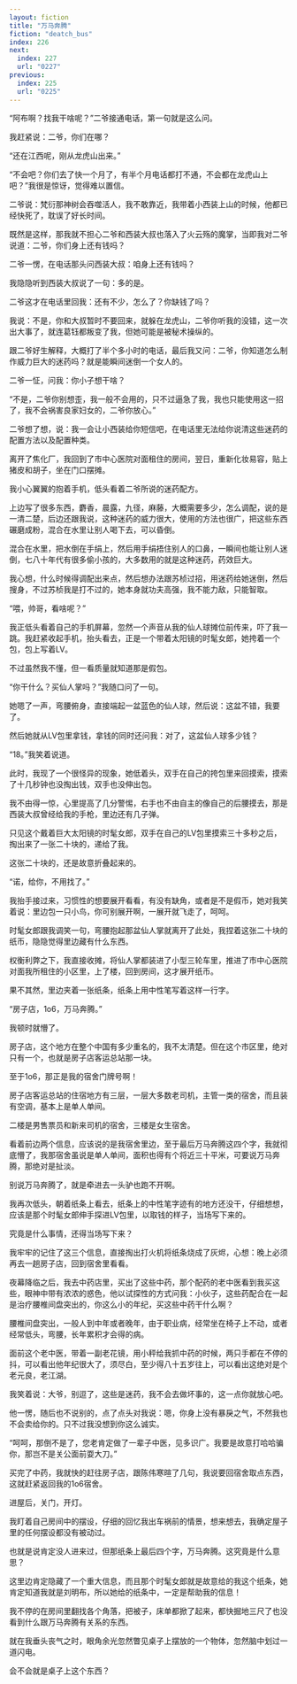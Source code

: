 ```yaml
---
layout: fiction
title: "万马奔腾"
fiction: "deatch_bus"
index: 226
next:
  index: 227
  url: "0227"
previous:
  index: 225
  url: "0225"
---
```

“阿布啊？找我干啥呢？”二爷接通电话，第一句就是这么问。

我赶紧说：二爷，你们在哪？

“还在江西呢，刚从龙虎山出来。”

“不会吧？你们去了快一个月了，有半个月电话都打不通，不会都在龙虎山上吧？”我很是惊讶，觉得难以置信。

二爷说：梵衍那神树会吞噬活人，我不敢靠近，我带着小西装上山的时候，他都已经快死了，耽误了好长时间。

既然是这样，那我就不担心二爷和西装大叔也落入了火云殇的魔掌，当即我对二爷说道：二爷，你们身上还有钱吗？

二爷一愣，在电话那头问西装大叔：咱身上还有钱吗？

我隐隐听到西装大叔说了一句：多的是。

二爷这才在电话里回我：还有不少，怎么了？你缺钱了吗？

我说：不是，你和大叔暂时不要回来，就躲在龙虎山，二爷你听我的没错，这一次出大事了，就连葛钰都叛变了我，但她可能是被秘术操纵的。

跟二爷好生解释，大概打了半个多小时的电话，最后我又问：二爷，你知道怎么制作威力巨大的迷药吗？就是能瞬间迷倒一个女人的。

二爷一怔，问我：你小子想干啥？

“不是，二爷你别想歪，我一般不会用的，只不过逼急了我，我也只能使用这一招了，我不会祸害良家妇女的，二爷你放心。”

二爷想了想，说：我一会让小西装给你短信吧，在电话里无法给你说清这些迷药的配置方法以及配置种类。

离开了焦化厂，我回到了市中心医院对面租住的房间，翌日，重新化妆易容，贴上猪皮和胡子，坐在门口摆摊。

我小心翼翼的抱着手机，低头看着二爷所说的迷药配方。

上边写了很多东西，麝香，晨露，九径，麻藤，大概需要多少，怎么调配，说的是一清二楚，后边还跟我说，这种迷药的威力很大，使用的方法也很广，把这些东西碾磨成粉，混合在水里让别人喝下去，可以昏倒。

混合在水里，把水倒在手绢上，然后用手绢捂住别人的口鼻，一瞬间也能让别人迷倒，七八十年代有很多偷小孩的，大多数用的就是这种迷药，药效巨大。

我心想，什么时候得调配出来点，然后想办法跟苏桢过招，用迷药给她迷倒，然后搜身，不过苏桢我是打不过的，她本身就功夫高强，我不能力敌，只能智取。

“喂，帅哥，看啥呢？”

我正低头看着自己的手机屏幕，忽然一个声音从我的仙人球摊位前传来，吓了我一跳。我赶紧收起手机，抬头看去，正是一个带着太阳镜的时髦女郎，她挎着一个包，包上写着LV。

不过虽然我不懂，但一看质量就知道那是假包。

“你干什么？买仙人掌吗？”我随口问了一句。

她嗯了一声，弯腰俯身，直接端起一盆蓝色的仙人球，然后说：这盆不错，我要了。

然后她就从LV包里拿钱，拿钱的同时还问我：对了，这盆仙人球多少钱？

“18。”我笑着说道。

此时，我现了一个很怪异的现象，她低着头，双手在自己的挎包里来回摸索，摸索了十几秒钟也没掏出钱，双手也没伸出包。

我不由得一惊，心里提高了几分警惕，右手也不由自主的像自己的后腰摸去，那是西装大叔曾经给我的手枪，里边还有几子弹。

只见这个戴着巨大太阳镜的时髦女郎，双手在自己的LV包里摸索三十多秒之后，掏出来了一张二十块的，递给了我。

这张二十块的，还是故意折叠起来的。

“诺，给你，不用找了。”

我抬手接过来，习惯性的想要展开看看，有没有缺角，或者是不是假币，她对我笑着说：里边包一只小鸟，你可别展开啊，一展开就飞走了，呵呵。

时髦女郎跟我调笑一句，弯腰抱起那盆仙人掌就离开了此处，我捏着这张二十块的纸币，隐隐觉得里边藏有什么东西。

权衡利弊之下，我直接收摊，将仙人掌都装进了小型三轮车里，推进了市中心医院对面我所租住的小区里，上了楼，回到房间，这才展开纸币。

果不其然，里边夹着一张纸条，纸条上用中性笔写着这样一行字。

“房子店，1o6，万马奔腾。”

我顿时就懵了。

房子店，这个地方在整个中国有多少重名的，我不太清楚。但在这个市区里，绝对只有一个，也就是房子店客运总站那一块。

至于1o6，那正是我的宿舍门牌号啊！

房子店客运总站的住宿地方有三层，一层大多数老司机，主管一类的宿舍，而且装有空调，基本上是单人单间。

二楼是男售票员和新来司机的宿舍，三楼是女生宿舍。

看着前边两个信息，应该说的是我宿舍里边，至于最后万马奔腾这四个字，我就彻底懵了，我那宿舍虽说是单人单间，面积也得有个将近三十平米，可要说万马奔腾，那绝对是扯淡。

别说万马奔腾了，就是牵进去一头驴也跑不开啊。

我再次低头，朝着纸条上看去，纸条上的中性笔字迹有的地方还没干，仔细想想，应该是那个时髦女郎伸手探进LV包里，以取钱的样子，当场写下来的。

究竟是什么事情，还得当场写下来？

我牢牢的记住了这三个信息，直接掏出打火机将纸条烧成了灰烬，心想：晚上必须再去一趟房子店，回到宿舍里看看。

夜幕降临之后，我去中药店里，买出了这些中药，那个配药的老中医看到我买这些，眼神中带有浓浓的惑色，他以试探性的方式问我：小伙子，这些药配合在一起是治疗腰椎间盘突出的，你这么小的年纪，买这些中药干什么啊？

腰椎间盘突出，一般人到中年或者晚年，由于职业病，经常坐在椅子上不动，或者经常低头，弯腰，长年累积才会得的病。

面前这个老中医，带着一副老花镜，用小秤给我抓中药的时候，两只手都在不停的抖，可以看出他年纪很大了，须尽白，至少得八十五岁往上，可以看出这绝对是个老元良，老江湖。

我笑着说：大爷，别逗了，这些是迷药，我不会去做坏事的，这一点你就放心吧。

他一愣，随后也不说别的，点了点头对我说：嗯，你身上没有暴戾之气，不然我也不会卖给你的。只不过我没想到你这么诚实。

“呵呵，那倒不是了，您老肯定做了一辈子中医，见多识广。我要是故意打哈哈骗你，那岂不是关公面前耍大刀。”

买完了中药，我就快的赶往房子店，跟陈伟寒暄了几句，我说要回宿舍取点东西，这就赶紧返回我的1o6宿舍。

进屋后，关门，开灯。

我盯着自己房间中的摆设，仔细的回忆我出车祸前的情景，想来想去，我确定屋子里的任何摆设都没有被动过。

也就是说肯定没人进来过，但那纸条上最后四个字，万马奔腾。这究竟是什么意思？

这里边肯定隐藏了一个重大信息，而且那个时髦女郎就是故意给的我这个纸条，她肯定知道我就是刘明布，所以她给的纸条中，一定是帮助我的信息！

我不停的在房间里翻找各个角落，把被子，床单都掀了起来，都快掘地三尺了也没看到什么跟万马奔腾有关系的东西。

就在我垂头丧气之时，眼角余光忽然瞥见桌子上摆放的一个物体，忽然脑中划过一道闪电。

会不会就是桌子上这个东西？